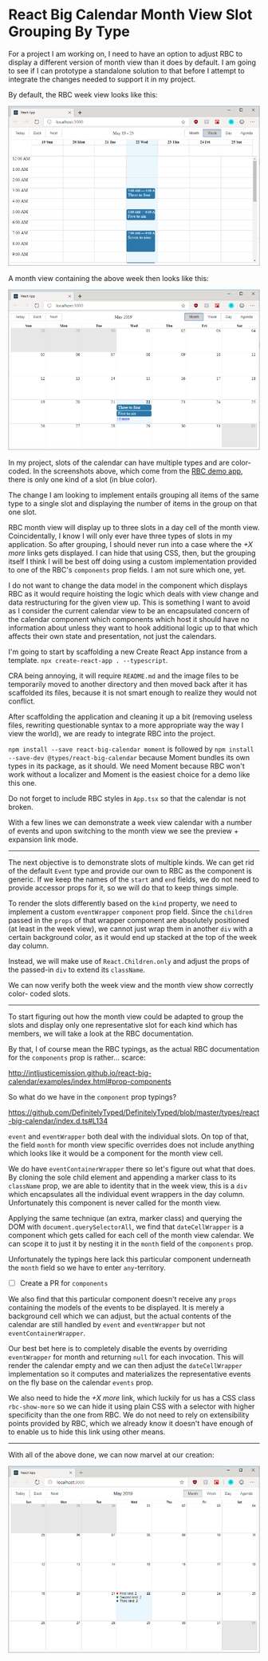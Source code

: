 # React Big Calendar Month View Slot Grouping By Type

For a project I am working on, I need to have an option to adjust RBC to display
a different version of month view than it does by default. I am going to see if
I can prototype a standalone solution to that before I attempt to integrate the
changes needed to support it in my project.

By default, the RBC week view looks like this:

![](week-view.png)

A month view containing the above week then looks like this:

![](month-view.png)

In my project, slots of the calendar can have multiple types and are color-coded.
In the screenshots above, which come from the
[RBC demo app](http://intljusticemission.github.io/react-big-calendar/examples/index.html),
there is only one kind of a slot (in blue color).

The change I am looking to implement entails grouping all items of the same type
to a single slot and displaying the number of items in the group on that one
slot.

RBC month view will display up to three slots in a day cell of the month view.
Coincidentally, I know I will only ever have three types of slots in my application.
So after grouping, I should never run into a case where the *+X more* links gets
displayed. I can hide that using CSS, then, but the grouping itself I think I
will be best off doing using a custom implementation provided to one of the RBC's
`components` prop fields. I am not sure which one, yet.

I do not want to change the data model in the component which displays RBC as it
would require hoisting the logic which deals with view change and data restructuring
for the given view up. This is something I want to avoid as I consider the current
calendar view to be an encapsulated concern of the calendar component which
components which host it should have no information about unless they want to
hook additional logic up to that which affects their own state and presentation,
not just the calendars.

I'm going to start by scaffolding a new Create React App instance from a template.
`npx create-react-app . --typescript`.

CRA being annoying, it will require `README.md` and the image files to be temporarily
moved to another directory and then moved back after it has scaffolded its files,
because it is not smart enough to realize they would not conflict.

After scaffolding the application and cleaning it up a bit (removing useless files,
rewriting questionable syntax to a more appropriate way the way I view the world),
we are ready to integrate RBC into the project.

`npm install --save react-big-calendar moment` is followed by
`npm install --save-dev @types/react-big-calendar` because Moment bundles its
own types in its package, as it should. We need Moment because RBC won't work
without a localizer and Moment is the easiest choice for a demo like this one.

Do not forget to include RBC styles in `App.tsx` so that the calendar is not
broken.

With a few lines we can demonstrate a week view calendar with a number of events
and upon switching to the month view we see the preview + expansion link mode.

---

The next objective is to demonstrate slots of multiple kinds. We can get rid of
the default `Event` type and provide our own to RBC as the component is generic.
If we keep the names of the `start` and `end` fields, we do not need to provide
accessor props for it, so we will do that to keep things simple.

To render the slots differently based on the `kind` property, we need to implement
a custom `eventWrapper` `component` prop field. Since the `children` passed in
the `props` of that wrapper component are absolutely positioned (at least in the
week view), we cannot just wrap them in another `div` with a certain background
color, as it would end up stacked at the top of the week day column.

Instead, we will make use of `React.Children.only` and adjust the props of the
passed-in `div` to extend its `className`.

We can now verify both the week view and the month view show correctly color-
coded slots.

---

To start figuring out how the month view could be adapted to group the slots and
display only one representative slot for each kind which has members, we will
take a look at the RBC documentation.

By that, I of course mean the RBC typings, as the actual RBC documentation for
the `components` prop is rather… scarce:

http://intljusticemission.github.io/react-big-calendar/examples/index.html#prop-components

So what do we have in the `component` prop typings?

https://github.com/DefinitelyTyped/DefinitelyTyped/blob/master/types/react-big-calendar/index.d.ts#L134

`event` and `eventWrapper` both deal with the individual slots. On top of that,
the field `month` for month view specific overrides does not include anything
which looks like it would be a component for the month view cell.

We do have `eventContainerWrapper` there so let's figure out what that does.
By cloning the sole child element and appending a marker class to its `className`
prop, we are able to identity that in the week view, this is a `div` which
encapsulates all the individual event wrappers in the day column.
Unfortunately this component is never called for the month view.

Applying the same technique (an extra, marker class) and querying the DOM with
`document.querySelectorAll`, we find that `dateCellWrapper` is a component which
gets called for each cell of the month view calendar. We can scope it to just it
by nesting it in the `month` field of the `components` prop.

Unfortunately the typings here lack this particular component underneath the
`month` field so we have to enter `any`-territory.

- [ ] Create a PR for `components`

We also find that this particular component doesn't receive any `props` containing
the models of the events to be displayed. It is merely a background cell which
we can adjust, but the actual contents of the calendar are still handled by
`event` and `eventWrapper` but not `eventContainerWrapper`.

Our best bet here is to completely disable the events by overriding `eventWrapper`
for month and returning `null` for each invocation. This will render the
calendar empty and we can then adjust the `dateCellWrapper` implementation so it
computes and materializes the representative events on the fly base on the calendar
`events` prop.

We also need to hide the *+X more* link, which luckily for us has a CSS class
`rbc-show-more` so we can hide it using plain CSS with a selector with higher
specificity than the one from RBC. We do not need to rely on extensibility points
provided by RBC, which we already know it doesn't have enough of to enable us to
hide this link using other means.

---

With all of the above done, we can now marvel at our creation:

![](final.png)
